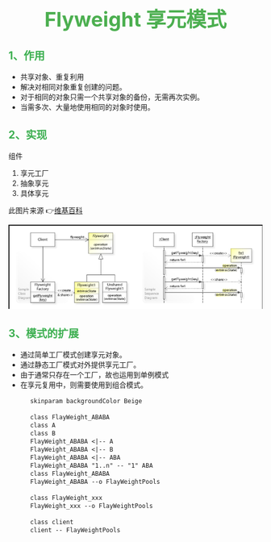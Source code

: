 # <h1 align='center' style='color:#4cAF50;font-size:40px'> Flyweight 享元模式</h1>

## <font color=#3caf50>1、作用</font>

- 共享对象、重复利用
- 解决对相同对象重复创建的问题。
- 对于相同的对象只需一个共享对象的备份，无需再次实例。
- 当需多次、大量地使用相同的对象时使用。

## <font color=#3caf50>2、实现</font>

组件

1. 享元工厂
2. 抽象享元
3. 具体享元

此图片来源 👉[维基百科](https://en.wikipedia.org/wiki/Flyweight_pattern)

![2020-03-17-13-09-21](./imgs/4.4、Flyweight享元模式.md/2020-03-17-13-09-21.png)

## <font color=#3caf50>3、模式的扩展</font>

- 通过简单工厂模式创建享元对象。
- 通过静态工厂模式对外提供享元工厂。
- 由于通常只存在一个工厂，故也运用到单例模式
- 在享元复用中，则需要使用到组合模式。

```puml
      skinparam backgroundColor Beige

      class FlayWeight_ABABA
      class A
      class B
      FlayWeight_ABABA <|-- A
      FlayWeight_ABABA <|-- B
      FlayWeight_ABABA <|-- ABA
      FlayWeight_ABABA "1..n" -- "1" ABA
      class FlayWeight_ABABA
      FlayWeight_ABABA --o FlayWeightPools

      class FlayWeight_xxx
      FlayWeight_xxx --o FlayWeightPools

      class client
      client -- FlayWeightPools

```

